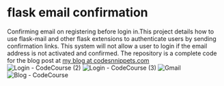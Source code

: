 # flask email confirmation
 Confirming email on registering before login in.This project details how to use flask-mail and other flask extensions to authenticate users by sending confirmation links.
This system will not allow a user to login if the email address is not activated and confirmed. The repository is a complete code for the blog post at <a href="https://codesnnippets.com/confirming-verifying-and-resetting-authentication-passwords-in-flask-part-1-flask-part-10/"> my blog at codesnnippets.com</a>
![Login - CodeCourse (2)](https://user-images.githubusercontent.com/71964085/126040228-80216c47-7173-4809-a27c-b52a21cf5fe6.png)
![Login - CodeCourse (3)](https://user-images.githubusercontent.com/71964085/126040234-eb64d6f2-5c06-46d8-8c02-0decf2485c38.png)
![Gmail](https://user-images.githubusercontent.com/71964085/126040241-75a82bca-b005-4cce-8e3f-fb2923a4806e.png)
![Blog - CodeCourse](https://user-images.githubusercontent.com/71964085/126040247-e8a108a3-53ac-4a95-8058-785b419c592d.png)
